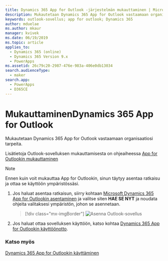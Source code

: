 ```yaml
---
title: Dynamics 365 App for Outlook -järjestelmän mukauttaminen | Microsoft Docs
description: Mukautetaan Dynamics 365 App for Outlook vastaamaan organisaatiosi tarpeita
keywords: outlook-sovellus; app for outlook; Dynamics 365
author: mduelae
ms.author: mkaur
manager: kvivek
ms.date: 06/19/2019
ms.topic: article
applies_to:
  - Dynamics 365 (online)
  - Dynamics 365 Version 9.x
  - PowerApps
ms.assetid: 26c79c20-2987-476e-983a-406e0db13034
search.audienceType:
  - maker
search.app:
  - PowerApps
  - D365CE
---
```


# <a name="customize-dynamics-365-app-for-outlook"></a>MukauttaminenDynamics 365 App for Outlook

Mukautetaan Dynamics 365 App for Outlook vastaamaan organisaatiosi tarpeita. 

Lisätietoja Outlook-sovelluksen mukauttamisesta on ohjeaiheessa [App for Outlookin mukauttaminen](https://docs.microsoft.com/dynamics365/customer-engagement/outlook-app/customizing-the-app)

> [!NOTE]
> Ennen kuin voit mukauttaa App for Outlookin, sinun täytyy asentaa ratkaisu ja ottaa se käyttöön ympäristössäsi. 

1. Jos haluat asentaa ratkaisun, siirry kohtaan [Microsoft Dynamics 365 App for Outlookin asentaminen](https://appsource.microsoft.com/product/dynamics-365/mscrm.fa50aa98-e8bb-4757-83ce-6d607959b985?tab=Overview) ja valitse siten **HAE SE NYT** ja noudata ohjeita valitaksesi ympäristön, johon se asennetaan.

   > [!div class="mx-imgBorder"]
   > ![Asenna Outlook-sovellus](media/appsource.png "Asenna Outlook-sovellus")
   
2. Jos haluat ottaa sovelluksen käyttöön, katso kohtaa [Dynamics 365 App for Outlookin käyttöönotto](https://docs.microsoft.com/dynamics365/customer-engagement/outlook-app/deploy-dynamics-365-app-for-outlook).


### <a name="see-also"></a>Katso myös
 [Dynamics 365 App for Outlookin käyttäminen](../../user/use-outlook-app.md)  

